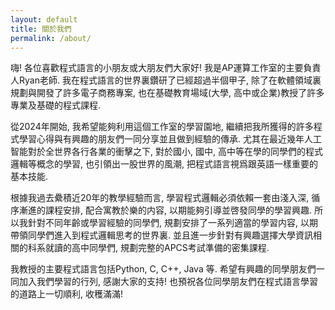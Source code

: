 ```yaml
---
layout: default
title: 關於我們
permalink: /about/
---
```


嗨! 各位喜歡程式語言的小朋友或大朋友們大家好! 我是AP運算工作室的主要負責人Ryan老師. 我在程式語言的世界裏鑽研了已經超過半個甲子, 除了在軟體領域裏規劃與開發了許多電子商務專案, 
也在基礎教育場域(大學, 高中或企業)教授了許多專業及基礎的程式課程. 

從2024年開始, 我希望能夠利用這個工作室的學習園地, 繼續把我所獲得的許多程式學習心得與有興趣的朋友們一同分享並且做到經驗的傳承.
尤其在最近幾年人工智能對於全世界各行各業的衝擊之下, 對於國小, 國中, 高中等在學的同學們的程式邏輯等概念的學習, 也引領出一股世界的風潮, 把程式語言視爲跟英語一樣重要的基本技能. 

根據我過去纍積近20年的教學經驗而言, 學習程式邏輯必須依賴一套由淺入深, 循序漸進的課程安排, 配合寓教於樂的内容, 以期能夠引導並啓發同學的學習興趣. 
所以我針對不同年齡或學習經驗的同學們, 規劃安排了一系列適當的學習内容, 以期帶領同學們進入到程式邏輯思考的世界裏. 並且進一步針對有興趣選擇大學資訊相關的科系就讀的高中同學們, 規劃完整的APCS考試準備的密集課程.

我教授的主要程式語言包括Python, C, C++, Java 等. 希望有興趣的同學朋友們一同加入我們學習的行列, 感謝大家的支持! 也預祝各位同學朋友們在程式語言學習的道路上一切順利, 收穫滿滿!


